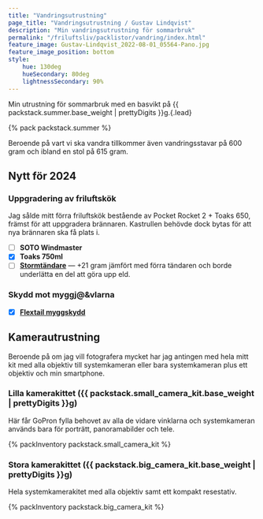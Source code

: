 ```yaml
---
title: "Vandringsutrustning"
page_title: "Vandringsutrustning / Gustav Lindqvist"
description: "Min vandringsutrustning för sommarbruk"
permalink: "/friluftsliv/packlistor/vandring/index.html"
feature_image: Gustav-Lindqvist_2022-08-01_05564-Pano.jpg
feature_image_position: bottom
style:
    hue: 130deg
    hueSecondary: 80deg
    lightnessSecondary: 90%
---
```


Min utrustning för sommarbruk med en basvikt på {{ packstack.summer.base_weight | prettyDigits }}g.{.lead}

{% pack packstack.summer %}

Beroende på vart vi ska vandra tillkommer även vandringsstavar på 600 gram och ibland en stol på 615 gram.

## Nytt för 2024


### Uppgradering av friluftskök

Jag sålde mitt förra friluftskök bestående av Pocket Rocket 2 + Toaks 650, främst för att uppgradera brännaren. Kastrullen behövde dock bytas för att nya brännaren ska få plats i.

 * [ ] **SOTO Windmaster**
 * [x] **Toaks 750ml**
 * [ ] [**Stormtändare**](https://corax-store.se/sv/clawgear/clawgear-mkii-storm-pocket-lighter.html) — +21 gram jämfört med förra tändaren och borde underlätta en del att göra upp eld.

 ### Skydd mot myggj@&vlarna

 * [x] [**Flextail myggskydd**](https://www.flextail.com/products/light-repel?variant=43108221550839)


## Kamerautrustning

Beroende på om jag vill fotografera mycket har jag antingen med hela mitt kit med alla objektiv till systemkameran eller bara systemkameran plus ett objektiv och min smartphone.

### Lilla kamerakittet ({{ packstack.small_camera_kit.base_weight | prettyDigits }}g)

Här får GoPron fylla behovet av alla de vidare vinklarna och systemkameran används bara för porträtt, panoramabilder och tele.

{% packInventory packstack.small_camera_kit %}

### Stora kamerakittet ({{ packstack.big_camera_kit.base_weight | prettyDigits }}g)

Hela systemkamerakitet med alla objektiv samt ett kompakt resestativ.

{% packInventory packstack.big_camera_kit %}
